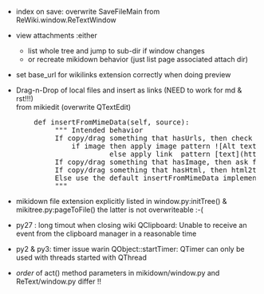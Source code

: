 
* index on save: overwrite SaveFileMain from ReWiki.window.ReTextWindow
* view attachments :either
    * list whole tree and jump to sub-dir if window changes
    * or recreate mikidown behavior (just list page associated attach dir)
* set base_url for wikilinks extension correctly when doing preview

* Drag-n-Drop of local files and insert as links (NEED to work for md & rst!!!)<br>
  from mikiedit (overwrite QTextEdit)

<pre>
       def insertFromMimeData(self, source):
            """ Intended behavior
            If copy/drag something that hasUrls, then check the extension name:
                if image then apply image pattern ![Alt text](/path/to/img.jpg)
                         else apply link  pattern [text](http://example.net)
            If copy/drag something that hasImage, then ask for file name
            If copy/drag something that hasHtml, then html2text
            Else use the default insertFromMimeData implementation
            """
</pre>

* mikidown file extension explicitly listed in window.py:initTree() & mikitree.py:pageToFile()
  the latter is not overwriteable :-(


* py27 : long timout when closing wiki
  QClipboard: Unable to receive an event from the clipboard manager in a reasonable time

* py2 & py3: timer issue warin
  QObject::startTimer: QTimer can only be used with threads started with QThread

* *order* of act() method parameters in mikidown/window.py and ReText/window.py differ !!